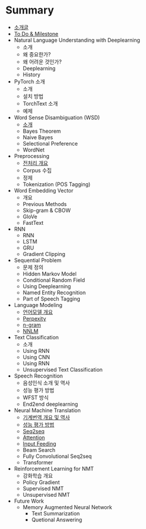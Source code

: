 # Summary

* [소개글](README.md)
* [To Do & Milestone](to-do-and-milestone.md)
* Natural Language Understanding with Deeplearning
  * 소개
  * 왜 중요한가?
  * 왜 어려운 것인가?
  * Deeplearning
  * History
* PyTorch 소개
  * 소개
  * 설치 방법
  * TorchText 소개
  * 예제
* Word Sense Disambiguation \(WSD\)
  * [소개](word-sense-disambiguation.md)
  * Bayes Theorem
  * Naive Bayes
  * Selectional Preference
  * WordNet
* Preprocessing
  * [전처리 개요](c804-cc98-b9ac-ac1c-c694.md)
  * Corpus 수집
  * 정제
  * Tokenization \(POS Tagging\)
* Word Embedding Vector
  * 개요
  * Previous Methods
  * Skip-gram & CBOW
  * GloVe
  * FastText
* RNN
  * RNN
  * LSTM
  * GRU
  * Gradient Clipping
* Sequential Problem
  * 문제 정의
  * Hidden Markov Model
  * Conditional Random Field
  * Using Deeplearning
  * Named Entity Recognition
  * Part of Speech Tagging
* Language Modeling
  * [언어모델 개요](c5b8-c5b4-baa8-b378-ac1c-c694.md)
  * [Perpexity](perpexity.md)
  * [n-gram](n-gram.md)
  * [NNLM](nnlm.md)
* Text Classification
  * 소개
  * Using RNN
  * Using CNN
  * Using RNN
  * Unsupervised Text Classification
* Speech Recognition
  * 음성인식 소개 및 역사
  * 성능 평가 방법
  * WFST 방식
  * End2end deeplearning
* Neural Machine Translation
  * [기계번역 개요 및 역사](ae30-acc4-bc88-c5ed-ac1c-c694-bc0f-c5ed-c0ac.md)
  * [성능 평가 방법](c131-b2a5-d3c9-ac00-bc29-bc95.md)
  * [Seq2seq](seq2seq.md)
  * [Attention](attention.md)
  * [Input Feeding](input-feeding.md)
  * Beam Search
  * Fully Convolutional Seq2seq
  * Transformer
* Reinforcement Learning for NMT
  * 강화학습 개요
  * Policy Gradient
  * Supervised NMT
  * Unsupervised NMT
* Future Work
  * Memory Augmented Neural Network
    * Text Summarization
    * Quetional Answering

